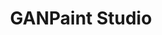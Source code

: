 ---
layout : sparkle
title : "GANPaint Studio"
summary : "GANPaint Studio is a glimpse into the future of creative tools. It provides semantic photo manipulation with a generative image prior."
visit : http://ganpaint.io/
tags : []
category : "tool"
---